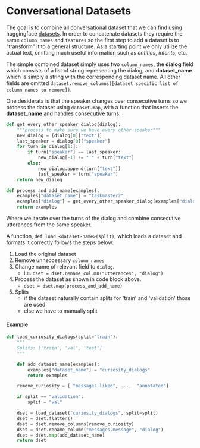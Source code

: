 # Conversational Datasets

The goal is to combine all conversational dataset that we can find using
huggingface [datasets](https://github.com/huggingface/datasets). In order to
concatenate datasets they require the same `column_names` and `features` so the
first step to add a dataset is to "transform" it to a general structure. As a
starting point we only utilize the actual text, omitting much useful
information such as *entities*, *intents*, etc.

The simple combined dataset simply uses two `column_names`, the **dialog**
field which consists of a list of string representing the dialog, and
**dataset_name** which is simply a string with the corresponding dataset name.
All other fields are omitted `dataset.remove_columns([dataset specific list of
column names to remove])`.



One desiderata is that the speaker changes over consecutive turns so we process
the dataset using `dataset.map`, with a function that inserts the **dataset_name**
and handles consecutive turns:

```python
def get_every_other_speaker_dialog(dialog):
    """process to make sure we have every other speaker"""
    new_dialog = [dialog[0]["text"]]
    last_speaker = dialog[0]["speaker"]
    for turn in dialog[1:]:
        if turn["speaker"] == last_speaker:
            new_dialog[-1] += " " + turn["text"]
        else:
            new_dialog.append(turn["text"])
            last_speaker = turn["speaker"]
    return new_dialog

def process_and_add_name(examples):
    examples["dataset_name"] = "taskmaster2"
    examples["dialog"] = get_every_other_speaker_dialog(examples["dialog"])
    return examples
```

Where we iterate over the turns of the dialog and combine consecutive
utterances from the same speaker.


A function, `def load_<dataset-name>(split)`, which loads a dataset and formats it
correctly follows the steps below:

1. Load the original dataset
2. Remove unneccessary `column_names`
3. Change name of relevant field to `dialog`.
    - i.e. `dset = dset.rename_column("utterances", "dialog")`
4. Process the dataset as shown in code block above.
    - `dset = dset.map(process_and_add_name)`
5. Splits
    - if the dataset naturally contain splits for 'train' and 'validation' those are used
    - else we have to manually split

#### Example

```python
def load_curiosity_dialogs(split="train"):
    """
    Splits: ['train', 'val', 'test']
    """

    def add_dataset_name(examples):
        examples["dataset_name"] = "curiosity_dialogs"
        return examples

    remove_curiosity = [ "messages.liked", ...,  "annotated"]

    if split == "validation":
        split = "val"

    dset = load_dataset("curiosity_dialogs", split=split)
    dset = dset.flatten()
    dset = dset.remove_columns(remove_curiosity)
    dset = dset.rename_column("messages.message", "dialog")
    dset = dset.map(add_dataset_name)
    return dset
```
